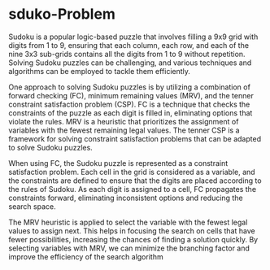# sduko-Problem
Sudoku is a popular logic-based puzzle that involves filling a 9x9 grid with digits from 1 to 9, ensuring that each column, each row, and each of the nine 3x3 sub-grids contains all the digits from 1 to 9 without repetition. Solving Sudoku puzzles can be challenging, and various techniques and algorithms can be employed to tackle them efficiently.

One approach to solving Sudoku puzzles is by utilizing a combination of forward checking (FC), minimum remaining values (MRV), and the tenner constraint satisfaction problem (CSP). FC is a technique that checks the constraints of the puzzle as each digit is filled in, eliminating options that violate the rules. MRV is a heuristic that prioritizes the assignment of variables with the fewest remaining legal values. The tenner CSP is a framework for solving constraint satisfaction problems that can be adapted to solve Sudoku puzzles.

When using FC, the Sudoku puzzle is represented as a constraint satisfaction problem. Each cell in the grid is considered as a variable, and the constraints are defined to ensure that the digits are placed according to the rules of Sudoku. As each digit is assigned to a cell, FC propagates the constraints forward, eliminating inconsistent options and reducing the search space.

The MRV heuristic is applied to select the variable with the fewest legal values to assign next. This helps in focusing the search on cells that have fewer possibilities, increasing the chances of finding a solution quickly. By selecting variables with MRV, we can minimize the branching factor and improve the efficiency of the search algorithm
